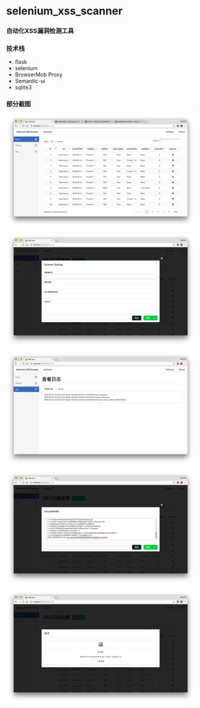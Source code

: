 # selenium_xss_scanner

### 自动化XSS漏洞检测工具

### 技术栈
- flask
- selenium
- BrowserMob Proxy
- Semantic-ui
- sqlite3

### 部分截图

![](./img/1.png)

![](./img/2.png)

![](./img/3.png)

![](./img/4.png)

![](./img/5.png)